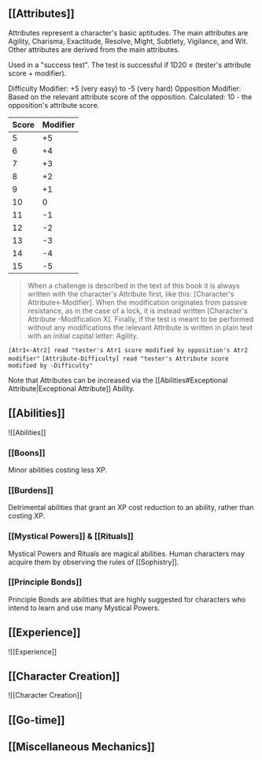 ## [[Attributes]]
Attributes represent a character's basic aptitudes. The main attributes are Agility, Charisma, Exactitude, Resolve, Might, Subtlety, Vigilance, and Wit. Other attributes are derived from the main attributes.

Used in a "success test". The test is successful if 1D20 ≤ (tester's attribute score + modifier).

Difficulty Modifier: +5 (very easy) to -5 (very hard)
Opposition Modifier: Based on the relevant attribute score of the opposition. Calculated: 10 - the opposition's attribute score.

| Score | Modifier |
| ----- | -------- |
| 5     | +5       |
| 6     | +4       |
| 7     | +3       |
| 8     | +2       |
| 9     | +1       |
| 10    | 0        |
| 11    | -1       |
| 12    | -2       |
| 13    | -3       |
| 14    | -4       |
| 15    | -5       |
> When a challenge is described in the text of this book it is always written with the character's Attribute first, like this: \[Character's Attribute←Modifier\]. When the modification originates from passive resistance, as in the case of a lock, it is instead written \[Character's Attribute -Modification X\]. Finally, if the test is meant to be performed without any modifications the relevant Attribute is written in plain text with an initial capital letter: Agility.

`[Atr1<-Atr2] read "tester's Atr1 score modified by opposition's Atr2 modifier"`
`[Attribute-Difficulty] read "tester's Attribute score modified by -Difficulty"`

Note that Attributes can be increased via the [[Abilities#Exceptional Attribute|Exceptional Attribute]] Ability.
## [[Abilities]]
![[Abilities]]
### [[Boons]] 
Minor abilities costing less XP.
### [[Burdens]]
Detrimental abilities that grant an XP cost reduction to an ability, rather than costing XP.
### [[Mystical Powers]] & [[Rituals]]
Mystical Powers and Rituals are magical abilities. Human characters may acquire them by observing the rules of [[Sophistry]].
### [[Principle Bonds]]
Principle Bonds are abilities that are highly suggested for characters who intend to learn and use many Mystical Powers.
## [[Experience]]
![[Experience]]

## [[Character Creation]]
![[Character Creation]]
## [[Go-time]]

## [[Miscellaneous Mechanics]]